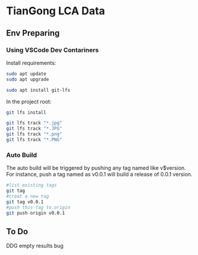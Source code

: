 
# TianGong LCA Data

## Env Preparing

### Using VSCode Dev Contariners

Install requirements:

```bash
sudo apt update
sudo apt upgrade

sudo apt install git-lfs
```

In the project root:

```bash
git lfs install

git lfs track "*.jpg"
git lfs track "*.JPG"
git lfs track "*.png"
git lfs track "*.PNG"

```

### Auto Build

The auto build will be triggered by pushing any tag named like v$version. For instance, push a tag named as v0.0.1 will build a release of 0.0.1 version.

```bash
#list existing tags
git tag
#creat a new tag
git tag v0.0.1
#push this tag to origin
git push origin v0.0.1
```

## To Do

DDG empty results bug
